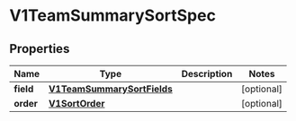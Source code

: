 # V1TeamSummarySortSpec

## Properties
Name | Type | Description | Notes
------------ | ------------- | ------------- | -------------
**field** | [**V1TeamSummarySortFields**](V1TeamSummarySortFields.md) |  |  [optional]
**order** | [**V1SortOrder**](V1SortOrder.md) |  |  [optional]
